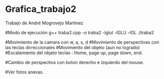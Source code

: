 # Grafica_trabajo2
Trabajo de André Mogrovejo Martínez

#Modo de ejecución
g++ traba2.cpp -o traba2 -lglut -lGLU -lGL
./traba2

#Movimiento de la camara con w, a, s, d
#Movimiento de perspectivas con las teclas dirreccionales
#Movimiento del objeto (aun no logrado)
#Escalamiento del objeto teclas : Home, page up, page down, end.

#Cambio de perspectiva con boton derecho e izquierdo del mouse.

#Ver fotos anexas.
